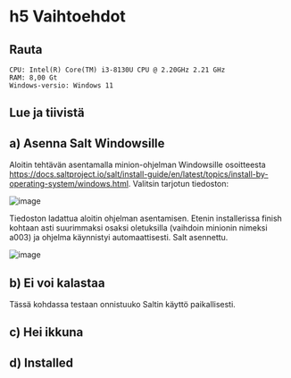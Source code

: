 # h5 Vaihtoehdot
## Rauta

    CPU: Intel(R) Core(TM) i3-8130U CPU @ 2.20GHz 2.21 GHz
    RAM: 8,00 Gt
    Windows-versio: Windows 11
    
## Lue ja tiivistä

## a) Asenna Salt Windowsille

Aloitin tehtävän asentamalla minion-ohjelman Windowsille osoitteesta https://docs.saltproject.io/salt/install-guide/en/latest/topics/install-by-operating-system/windows.html. Valitsin tarjotun tiedoston:

<img width="auto" alt="image" src="https://user-images.githubusercontent.com/101214286/235321366-5387b5b9-e4e0-45a2-8574-e6ea880b370c.png">

Tiedoston ladattua aloitin ohjelman asentamisen. Etenin installerissa finish kohtaan asti suurimmaksi osaksi oletuksilla (vaihdoin minionin nimeksi a003) ja ohjelma käynnistyi automaattisesti. Salt asennettu.

<img width="auto" alt="image" src="https://user-images.githubusercontent.com/101214286/235339022-7ceac304-b5f3-42bc-8331-13478ea04cfb.png"> 

## b) Ei voi kalastaa

Tässä kohdassa testaan onnistuuko Saltin käyttö paikallisesti. 

## c) Hei ikkuna

## d) Installed

